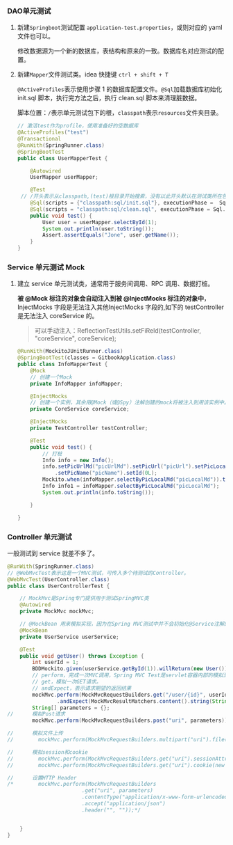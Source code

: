 ### DAO单元测试

1. 新建`Springboot`测试配置 `application-test.properties`，或则对应的 yaml 文件也可以。

   修改数据源为一个新的数据库，表结构和原来的一致。数据库名对应测试的配置。

2. 新建`Mapper`文件测试类。idea 快捷键 `ctrl + shift + T`

   `@ActiveProfiles`表示使用步骤 1 的数据库配置文件。`@Sql`加载数据库初始化 init.sql 脚本，执行完方法之后，执行 clean.sql 脚本来清理脏数据。

   脚本位置：`/`表示单元测试包下的根，`classpath`表示`resources`文件夹目录。

   ```java
   // 激活test作为profile，使用准备好的空数据库
   @ActiveProfiles("test")
   @Transactional
   @RunWith(SpringRunner.class)
   @SpringBootTest
   public class UserMapperTest {
   
       @Autowired
       UserMapper userMapper;
   
       @Test
   	// /开头表示从classpath,(test)根目录开始搜索，没有以此开头默认在测试类所在包下。也可使用	  		classpath:、file:、http: 开头
       @Sql(scripts = {"classpath:sql/init.sql"}, executionPhase = 	Sql.ExecutionPhase.BEFORE_TEST_METHOD)
       @Sql(scripts = "classpath:sql/clean.sql", executionPhase = Sql.ExecutionPhase.AFTER_TEST_METHOD)
       public void test() {
           User user = userMapper.selectById(1);
           System.out.println(user.toString());
           Assert.assertEquals("Jone", user.getName());
       }
   }
   ```

   

### Service 单元测试 Mock

1. 建立 service 单元测试类，通常用于服务间调用、RPC 调用、数据打桩。

   **被 @Mock 标注的对象会自动注入到被 @InjectMocks 标注的对象中**，InjectMocks 字段是无法注入其他InjectMocks 字段的,如下的 testController 是无法注入 coreService 的。

   > 可以手动注入：ReflectionTestUtils.setFiReld(testController, "coreService", coreService);

   ```java
   @RunWith(MockitoJUnitRunner.class)
   @SpringBootTest(classes = GitbookApplication.class)
   public class InfoMapperTest {
       @Mock
       // 创建一个Mock
       private InfoMapper infoMapper;
   
       @InjectMocks
       // 创建一个实例，其余用@Mock（或@Spy）注解创建的mock将被注入到用该实例中。
       private CoreService coreService;
   
       @InjectMocks
       private TestController testController;
   
       @Test
       public void test() {
           // 打桩
           Info info = new Info();
           info.setPicUrlMd("picUrlMd").setPicUrl("picUrl").setPicLocalMd("picLocalMd").setPicLocalPath("picLocalPath")
               .setPicName("picName").setId(0L);
           Mockito.when(infoMapper.selectByPicLocalMd("picLocalMd")).thenReturn(info);
           Info info1 = infoMapper.selectByPicLocalMd("picLocalMd");
           System.out.println(info.toString());
   
       }
   
   }
   ```



### Controller 单元测试

一般测试到 service 就差不多了。

```java
@RunWith(SpringRunner.class)
// @WebMvcTest表示这是一个MVC测试，可传入多个待测试的Controller。
@WebMvcTest(UserController.class)
public class UserControllerTest {

    // MockMvc是Spring专门提供用于测试SpringMVC类
    @Autowired
    private MockMvc mockMvc;

    // @MockBean 用来模拟实现，因为在Spring MVC测试中并不会初始化@Service注解的类，需要自己模拟service实现。
    @MockBean
    private UserService userService;

    @Test
    public void getUser() throws Exception {
        int userId = 1;
        BDDMockito.given(userService.getById(1)).willReturn(new User());
        // perform，完成一次MVC调用，Spring MVC Test是servlet容器内部的模拟测试，不会发起真正的HTTP请求。
        // get，模拟一次GET请求。
        // andExpect，表示请求期望的返回结果
        mockMvc.perform(MockMvcRequestBuilders.get("/user/{id}", userId))
                .andExpect(MockMvcResultMatchers.content().string(String.valueOf(100)));
        String[] parameters = {};
//      模拟Post请求
        mockMvc.perform(MockMvcRequestBuilders.post("uri", parameters));

//      模拟文件上传
//        mockMvc.perform(MockMvcRequestBuilders.multipart("uri").file("fileName", "file".getBytes("UTF-8")));

//      模拟session和cookie
//        mockMvc.perform(MockMvcRequestBuilders.get("uri").sessionAttr("name", "value"));
//        mockMvc.perform(MockMvcRequestBuilders.get("uri").cookie(new Cookie("name", "value")));

//      设置HTTP Header
/*        mockMvc.perform(MockMvcRequestBuilders
                        .get("uri", parameters)
                        .contentType("application/x-www-form-urlencoded")
                        .accept("application/json")
                        .header("", ""));*/


    }
}
```


